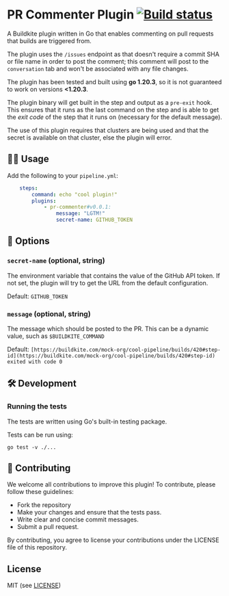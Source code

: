 # PR Commenter Plugin [![Build status](https://badge.buildkite.com/70e1d545dabb9e07d0c52537f5ae31e4d1f225e130e33ebcae.svg?branch=main)](https://buildkite.com/buildkite/plugins-pr-commenter)
A Buildkite plugin written in Go that enables commenting on pull requests that builds are triggered from.

The plugin uses the `/issues` endpoint as that doesn't require a commit SHA or file name in order to post the comment; this comment will post to the `conversation` tab and won't be associated with any file changes.

The plugin has been tested and built using **go 1.20.3**, so it is not guaranteed to work on versions **<1.20.3**.

The plugin binary will get built in the step and output as a `pre-exit` hook. This ensures that it runs as the last command on the step and is able to get the *exit code* of the step that it runs on (necessary for the default message).

The use of this plugin requires that clusters are being used and that the secret is available on that cluster, else the plugin will error.

## 👩‍💻 Usage

Add the following to your `pipeline.yml`:

```yaml
    steps:
        command: echo "cool plugin!"
        plugins:
            - pr-commenter#v0.0.1:
                message: "LGTM!"
                secret-name: GITHUB_TOKEN
```

## 📒 Options

### `secret-name` (optional, string)
The environment variable that contains the value of the GitHub API token. If not set, the plugin will try to get the URL from the default configuration.

Default: `GITHUB_TOKEN`

### `message` (optional, string)
The message which should be posted to the PR. This can be a dynamic value, such as `$BUILDKITE_COMMAND`

Default: `[https://buildkite.com/mock-org/cool-pipeline/builds/420#step-id](https://buildkite.com/mock-org/cool-pipeline/builds/420#step-id) exited with code 0`

## 🛠️ Development
### Running the tests
The tests are written using Go's built-in testing package.

Tests can be run using:

```shell
go test -v ./...
```


## 💪 Contributing

We welcome all contributions to improve this plugin! To contribute, please follow these guidelines:

- Fork the repository
- Make your changes and ensure that the tests pass.
- Write clear and concise commit messages.
- Submit a pull request.

By contributing, you agree to license your contributions under the LICENSE file of this repository.

## License
MIT (see [LICENSE](LICENSE.MD))
